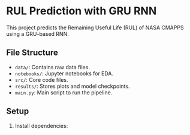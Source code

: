# RUL Prediction with GRU RNN

This project predicts the Remaining Useful Life (RUL) of NASA CMAPPS using a GRU-based RNN.

## File Structure
- `data/`: Contains raw data files.
- `notebooks/`: Jupyter notebooks for EDA.
- `src/`: Core code files.
- `results/`: Stores plots and model checkpoints.
- `main.py`: Main script to run the pipeline.

## Setup
1. Install dependencies:
